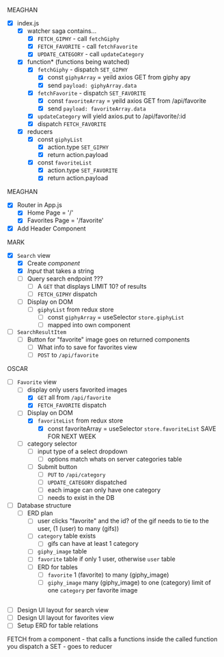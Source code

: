 MEAGHAN
- [X] index.js
    - [X] watcher saga contains...
        - [X] `FETCH_GIPHY` - call `fetchGiphy`
        - [X] `FETCH_FAVORITE` - call `fetchFavorite`
        - [X] `UPDATE_CATEGORY` - call `updateCategory`
    - [X] function* (functions being watched)
        - [X] `fetchGiphy` - dispatch `SET_GIPHY`
            - [X] const `giphyArray` = yeild axios GET from giphy apy
            - [X] send `payload: giphyArray.data`
        - [X] `fetchFavorite` - dispatch `SET_FAVORITE`
            - [X] const `favoriteArray` = yeild axios GET from /api/favorite
            - [X] send `payload: favoriteArray.data`
        - [X] `updateCategory` will yield axios.put to /api/favorite/:id
        - [X] dispatch `FETCH_FAVORITE`
    - [X] reducers
        - [X] const `giphyList`  
            - [X] action.type `SET_GIPHY`
            - [X] return action.payload
        - [X] const `favoriteList`
            - [X] action.type `SET_FAVORITE`
            - [X] return action.payload

MEAGHAN
- [X] Router in App.js
    - [X] Home Page = '/'
    - [X] Favorites Page = '/favorite'
- [X] Add Header Component
  
MARK
- [X] `Search` view 
    - [X] Create _component_
    - [X] _Input_ that takes a string
    - [ ] Query search endpoint ???
        - [ ]  A `GET` that displays LIMIT 10? of results
        - [ ] `FETCH_GIPHY` dispatch
    - [ ] Display on DOM
        - [ ] `giphyList` from redux store
            - [ ] const `giphyArray` = useSelector `store.giphyList`
            - [ ] mapped into own component

- [ ] `SearchResultItem`
    - [ ] Button for "favorite" image goes on returned components
        - [ ] What info to save for favorites view
        - [ ] `POST` to `/api/favorite`

OSCAR
- [ ] `Favorite` view
    - [ ] display only users favorited images
        - [X] `GET` all from `/api/favorite`
        - [X] `FETCH_FAVORITE` dispatch
    - [ ] Display on DOM
        - [x] `favoriteList` from redux store
            - [x] const favoriteArray = useSelector `store.favoriteList`
    SAVE FOR NEXT WEEK
    - [ ] category selector
        - [ ] input type of a select dropdown
            - [ ] options match whats on server categories table
        - [ ] Submit button    
            - [ ] `PUT` to `/api/category`
            - [ ] `UPDATE_CATEGORY` dispatched
            - [ ] each image can only have one category
            - [ ] needs to exist in the DB

- [ ] Database structure 
  - [ ] ERD plan
    - [ ] user clicks "favorite" and the id? of the gif needs to tie to the user, (1 (user) to many (gifs))
    - [ ] `category` table exists
        - [ ] gifs can have at least 1 category
    - [ ] `giphy_image` table
    - [ ] `favorite` table if only 1 user, otherwise `user` table
    - [ ] ERD for tables
        - [ ] `favorite` 1 (favorite) to many (giphy_image)
        - [ ] `giphy_image` many (giphy_image) to one (category) limit of one `category` per favorite image

##
- [ ] Design UI layout for search view
- [ ] Design UI layout for favorites view
- [ ] Setup ERD for table relations

FETCH from a component - that calls a functions
inside the called function you dispatch a SET - goes to reducer

